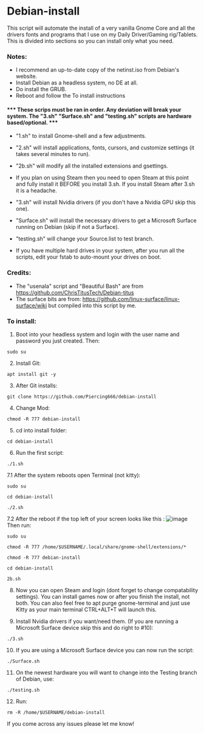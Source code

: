 # Debian-install
This script will automate the install of a very vanilla Gnome Core and all the drivers fonts and programs that I use on my Daily Driver/Gaming rig/Tablets.
This is divided into sections so you can install only what you need.


### Notes:
- I recommend an up-to-date copy of the netinst.iso from Debian's website.
- Install Debian as a headless system, no DE at all.
- Do install the GRUB.
- Reboot and follow the To install instructions

#### *** These scrips must be ran in order. Any deviation will break your system. The "3.sh" "Surface.sh" and "testing.sh" scripts are hardware based/optional. ***
  
- "1.sh" to install Gnome-shell and a few adjustments.
  
- "2.sh" will install applications, fonts, cursors, and customize settings (it takes several minutes to run).

- "2b.sh" will modify all the installed extensions and gsettings.

- If you plan on using Steam then you need to open Steam at this point and fully install it BEFORE you install 3.sh. If you install Steam after 3.sh it is a headache.
  
- "3.sh" will install Nvidia drivers (if you don't have a Nvidia GPU skip this one).
  
- "Surface.sh" will install the necessary drivers to get a Microsoft Surface running on Debian (skip if not a Surface).
  
- "testing.sh" will change your Source.list to test branch.
  
- If you have multiple hard drives in your system, after you run all the scripts, edit your fstab to auto-mount your drives on boot.

### Credits:
- The "usenala" script and "Beautiful Bash" are from https://github.com/ChrisTitusTech/Debian-titus
- The surface bits are from: https://github.com/linux-surface/linux-surface/wiki but compiled into this script by me.

 
### To install:

1. Boot into your headless system and login with the user name and password you just created. Then:

``` sudo su ```

2. Install Git:

``` apt install git -y ```

3. After Git installs:

``` git clone https://github.com/Piercing666/debian-install ```

4. Change Mod:

``` chmod -R 777 debian-install ```

5. cd into install folder:

``` cd debian-install ```

6. Run the first script:

``` ./1.sh ```

7.1 After the system reboots open Terminal (not kitty):

``` sudo su ```

``` cd debian-install ```

``` ./2.sh ```

7.2 After the reboot if the top left of your screen looks like this : ![image](https://github.com/Piercing666/debian-install/assets/155384428/d0a4372f-f2d7-430d-b0d2-108407b9db40) Then run:

``` sudo su ```

``` chmod -R 777 /home/$USERNAME/.local/share/gnome-shell/extensions/* ```

``` chmod -R 777 debian-install ```

``` cd debian-install ```

``` 2b.sh ```

8. Now you can open Steam and login (dont forget to change compatability settings). You can install games now or after you finish the install, not both.
   You can also feel free to apt purge gnome-terminal and just use Kitty as your main terminal CTRL+ALT+T will launch this.

9. Install Nvidia drivers if you want/need them. (If you are running a Microsoft Surface device skip this and do right to #10):
   
``` ./3.sh ```

10. If you are using a Microsoft Surface device you can now run the script:

``` ./Surface.sh ```

11. On the newest hardware you will want to change into the Testing branch of Debian, use:

``` ./testing.sh ```

12. Run:

``` rm -R /home/$USERNAME/debian-install ```

If you come across any issues please let me know!
